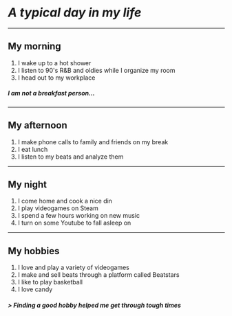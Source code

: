 # *A typical day in my life*
---
## My morning
1. I wake up to a hot shower
2. I listen to 90's R&B and oldies while I organize my room
3. I head out to my workplace
##### I am not a breakfast person...
---
## My afternoon
1. I make phone calls to family and friends on my break
2. I eat lunch
3. I listen to my beats and analyze them
---
## My night
1. I come home and cook a nice din
2. I play videogames on Steam
3. I spend a few hours working on new music
4. I turn on some Youtube to fall asleep on
---
## My hobbies
1. I love and play a variety of videogames
2. I make and sell beats through a platform called Beatstars
3. I like to play basketball
4. I love candy
##### > Finding a good hobby helped me get through tough times
